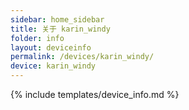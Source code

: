 ```yaml
---
sidebar: home_sidebar
title: 关于 karin_windy
folder: info
layout: deviceinfo
permalink: /devices/karin_windy/
device: karin_windy
---
```

{% include templates/device_info.md %}
